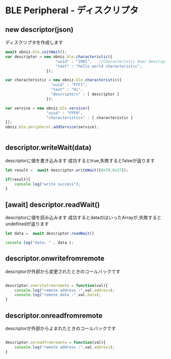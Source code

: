 # BLE Peripheral - ディスクリプタ


## new descriptor(json)

ディスクリプタを作成します


```Javascript
await obniz.ble.initWait(); 
var descriptor = new obniz.ble.characteristic({
                      "uuid" : "2901",   //Characteristic User Description
                      "text" : "hello world characteristic",
                  });

var characteristic = new obniz.ble.characteristic({
                    "uuid" : "FFF1",
                    "text" : "Hi",
                    "descriptors" : [ descriptor ]
                  });

var service = new obniz.ble.service({
                  "uuid" : "FFF0",
                  "characteristics" : [ characteristic ]
});
obniz.ble.peripheral.addService(service); 
   
```

<!--
## descriptor.write(data)
descriptorに値を書き込みます

## descriptor.onwrite(data)
descriptor.witeのコールバックです



```Javascript 

descriptor.write([0xf0,0x27]);
descriptor.onwrite = function(val){
    console.log("write :",val.result);
}


```
-->


## descriptor.writeWait(data)
descriptorに値を書き込みます
成功するとtrue,失敗するとfalseが返ります

```Javascript 
let result =  await descriptor.writeWait([0xf0,0x27]);

if(result){
    console.log("write success");
}

```
<!--

## descriptor.read(data)
descriptorの値を読み込みます

## descriptor.onread(data)
descriptor.readのコールバックです


```Javascript 

descriptor.read();
descriptor.onread = function(val){
    console.log("read data :",val.data);
}


```
-->

## \[await] descriptor.readWait()
descriptorに値を読み込みます
成功するとdataのはいったArrayが,失敗するとundefinedが返ります

```Javascript 
let data =  await descriptor.readWait()

console.log("data: " , data );


```

## descriptor.onwritefromremote
descriptorが外部から変更されたときのコールバックです


```Javascript 

descriptor.onwritefromremote = function(val){
    console.log("remote address :",val.address);
    console.log("remote data :",val.data);
}

```

## descriptor.onreadfromremote
descriptorが外部からよまれたときのコールバックです

```Javascript 

descriptor.onreadfromremote = function(val){
    console.log("remote address :",val.address);	
}

```



